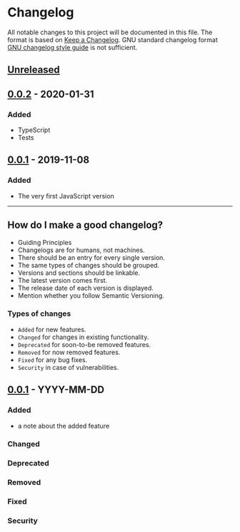 # Changelog

All notable changes to this project will be documented in this file.
The format is based on [Keep a Changelog](https://keepachangelog.com/en/1.0.0/).
GNU standard changelog format [GNU changelog style guide](https://www.gnu.org/prep/standards/html_node/Style-of-Change-Logs.html#Style-of-Change-Logs)
is not sufficient.

## [Unreleased]

## [0.0.2] - 2020-01-31

### Added

- TypeScript
- Tests

## [0.0.1] - 2019-11-08

### Added

- The very first JavaScript version

[unreleased]: https://github.com/olivierlacan/keep-a-changelog/compare/v1.0.0...HEAD
[0.0.2]: https://github.com/olivierlacan/keep-a-changelog/compare/v0.0.1...v0.0.2
[0.0.1]: https://github.com/olivierlacan/keep-a-changelog/releases/tag/v0.0.1

---

## How do I make a good changelog?

- Guiding Principles
- Changelogs are for humans, not machines.
- There should be an entry for every single version.
- The same types of changes should be grouped.
- Versions and sections should be linkable.
- The latest version comes first.
- The release date of each version is displayed.
- Mention whether you follow Semantic Versioning.

### Types of changes

- `Added` for new features.
- `Changed` for changes in existing functionality.
- `Deprecated` for soon-to-be removed features.
- `Removed` for now removed features.
- `Fixed` for any bug fixes.
- `Security` in case of vulnerabilities.

## [0.0.1] - YYYY-MM-DD

### Added

- a note about the added feature

### Changed

### Deprecated

### Removed

### Fixed

### Security
